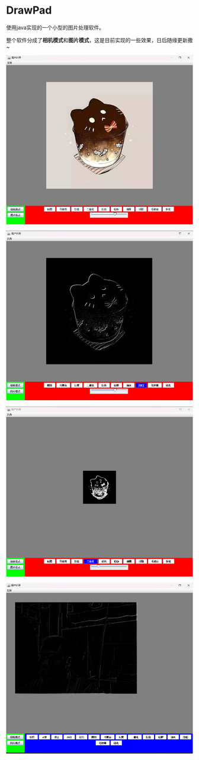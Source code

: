 # DrawPad
使用java实现的一个小型的图片处理软件。

整个软件分成了**相机模式**和**图片模式**，这是目前实现的一些效果，日后随缘更新撒~

![](image\1.png)

![](image\2.png)

![](image\3.png)

![](image\4.png)
